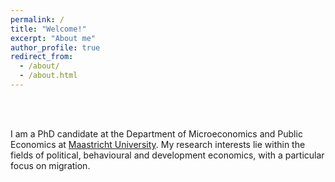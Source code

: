 ```yaml
---
permalink: /
title: "Welcome!"
excerpt: "About me"
author_profile: true
redirect_from: 
  - /about/
  - /about.html
---
```



<br/><br/>


I am a PhD candidate at the Department of Microeconomics and Public Economics at [Maastricht University](https://www.maastrichtuniversity.nl/). My research interests lie within the fields of political, behavioural and development economics, with a particular focus on migration.

